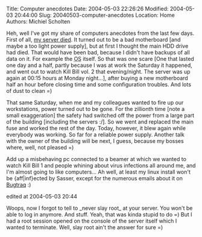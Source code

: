 Title: Computer anecdotes
Date: 2004-05-03 22:26:26
Modified: 2004-05-03 20:44:00
Slug: 20040503-computer-anecdotes
Location: Home
Authors: Michiel Scholten

<p>Heh, well I've got my share of computers anecdotes from the last few days. First of all, <a href="index.php?rantid=109">my server died</a>. It turned out to be a bad motherboard [and maybe a too light power supply], but at first I thought the main HDD drive had died. That would have been bad, because I didn't have backups of all data on it. For example the <acronym title="Operating System">OS</acronym> itself. So that was one scare [One that lasted one day and a half, partly because I was at work the Saturday it happened, and went out to watch Kill Bill vol. 2 that evening/night. The server was up again at 00:15 hours at Monday night...], after buying a new motherboard half an hour before closing time and some configuration troubles. And lots of dust to clean =)</p>
<p>That same Saturday, when me and my colleagues wanted to fire up our workstations, power turned out to be gone. For the zillionth time [note a small exaggeration] the safety had switched off the power from a large part of the building [including the servers :/]. So we went and replaced the main fuse and worked the rest of the day. Today, however, it blew again while everybody was working. So far for a reliable power supply. Another talk with the owner of the building will be next, I guess, because my bosses where, well, not pleased =)</p>
<p>Add up a misbehaving pc connected to a beamer at which we wanted to watch Kill Bill 1 and people whining about virus infections all around me, and I'm almost going to like computers... Ah well, at least my linux install won't be {aff|inf}ected by Sasser, except for the numerous emails about it on <a href="http://seclists.org/#bugtraq">Bugtraq</a> :)</p>

<div class="edit">edited at 2004-05-03 20:44</div>
<p>Woops, now I forgot to tell to _never slay root_ at your server. You won't be able to log in anymore. And stuff. Yeah, that was kinda stupid to do =) But I had a root session opened on the console of the server itself which I wanted to terminate. Well, slay root ain't the answer for sure =)</p>